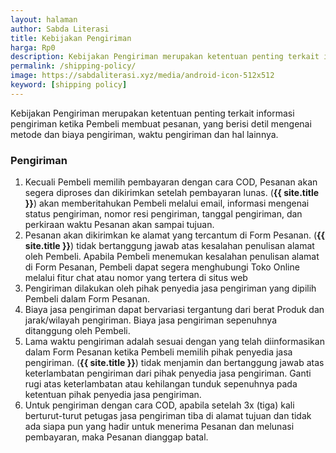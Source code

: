 ```yaml
---
layout: halaman
author: Sabda Literasi
title: Kebijakan Pengiriman
harga: Rp0
description: Kebijakan Pengiriman merupakan ketentuan penting terkait informasi pengiriman ketika Pembeli membuat pesanan, yang berisi detil mengenai metode dan bi
permalink: /shipping-policy/
image: https://sabdaliterasi.xyz/media/android-icon-512x512
keyword: [shipping policy]
---
```

<p>Kebijakan Pengiriman merupakan ketentuan penting terkait informasi pengiriman ketika Pembeli membuat pesanan, yang berisi detil mengenai metode dan biaya pengiriman, waktu pengiriman dan hal lainnya.</p><h3>Pengiriman</h3><p></p><ol><li>Kecuali Pembeli memilih pembayaran dengan cara COD, Pesanan akan segera diproses dan dikirimkan setelah pembayaran lunas. (<b>{{ site.title }}</b>) akan memberitahukan Pembeli melalui email, informasi mengenai status pengiriman, nomor resi pengiriman, tanggal pengiriman, dan perkiraan waktu Pesanan akan sampai tujuan.</li><li>Pesanan akan dikirimkan ke alamat yang tercantum di Form Pesanan. (<b>{{ site.title }}</b>) tidak bertanggung jawab atas kesalahan penulisan alamat oleh Pembeli. Apabila Pembeli menemukan kesalahan penulisan alamat di Form Pesanan, Pembeli dapat segera menghubungi Toko Online melalui fitur chat atau nomor yang tertera di situs web</li><li>Pengiriman dilakukan oleh pihak penyedia jasa pengiriman yang dipilih Pembeli dalam Form Pesanan.</li><li>Biaya jasa pengiriman dapat bervariasi tergantung dari berat Produk dan jarak/wilayah pengiriman. Biaya jasa pengiriman sepenuhnya ditanggung oleh Pembeli.</li><li>Lama waktu pengiriman adalah sesuai dengan yang telah diinformasikan dalam Form Pesanan ketika Pembeli memilih pihak penyedia jasa pengiriman. (<b>{{ site.title }}</b>) tidak menjamin dan bertanggung jawab atas keterlambatan pengiriman dari pihak penyedia jasa pengiriman. Ganti rugi atas keterlambatan atau kehilangan tunduk sepenuhnya pada ketentuan pihak penyedia jasa pengiriman.</li><li>Untuk pengiriman dengan cara COD, apabila setelah 3x (tiga) kali berturut-turut petugas jasa pengiriman tiba di alamat tujuan dan tidak ada siapa pun yang hadir untuk menerima Pesanan dan melunasi pembayaran, maka Pesanan dianggap batal.</li></ol>
